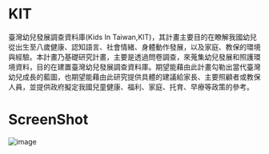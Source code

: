 # KIT
臺灣幼兒發展調查資料庫(Kids In Taiwan,KIT)，其計畫主要目的在瞭解我國幼兒從出生至八歲健康、認知語言、社會情緒、身體動作發展，以及家庭、教保的環境與經驗。本計畫乃基礎研究計畫，主要是透過問卷調查，來蒐集幼兒發展和照護環境資料，目的在建置臺灣幼兒發展調查資料庫。期望能藉由此計畫勾勒出當代臺灣幼兒成長的藍圖，也期望能藉由此研究提供具體的建議給家長、主要照顧者或教保人員，並提供政府擬定我國兒童健康、福利、家庭、托育、早療等政策的參考。

# ScreenShot
![image](https://user-images.githubusercontent.com/47827691/194750963-f2d27ef3-bc40-4a6c-beee-0da80222841a.png)
